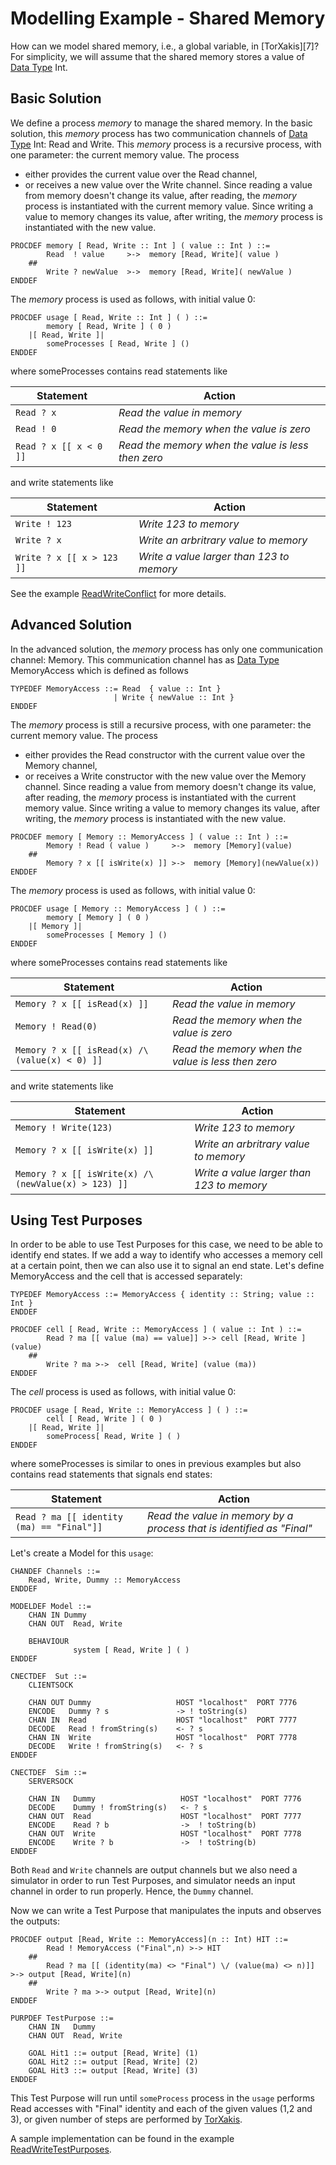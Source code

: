 # Modelling Example - Shared Memory

How can we model shared memory, i.e., a global variable, in [TorXakis][7]?
For simplicity, we will assume that the shared memory stores a value of [Data Type][1] Int.

## Basic Solution

We define a process _memory_ to manage the shared memory.
In the basic solution, this _memory_ process has two communication channels of [Data Type][1] Int: Read and Write.
This _memory_ process is a recursive process, with one parameter: the current memory value.
The process
 - either provides the current value over the Read channel,
 - or receives a new value over the Write channel.
Since reading a value from memory doesn't change its value, after reading, the _memory_ process is instantiated with the current memory value.
Since writing a value to memory changes its value, after writing, the _memory_ process is instantiated with the new value.
```
PROCDEF memory [ Read, Write :: Int ] ( value :: Int ) ::=
        Read  ! value     >->  memory [Read, Write]( value )
    ##
        Write ? newValue  >->  memory [Read, Write]( newValue )
ENDDEF
```
The _memory_ process is used as follows, with initial value 0:  
```
PROCDEF usage [ Read, Write :: Int ] ( ) ::=
        memory [ Read, Write ] ( 0 )
    |[ Read, Write ]|
        someProcesses [ Read, Write ] ()
ENDDEF
```

where someProcesses contains read statements like

| Statement | Action |
|-|-|
| `Read ? x` | _Read the value in memory_ |
| `Read ! 0` | _Read the memory when the value is zero_ |
| `Read ? x [[ x < 0 ]]` | _Read the memory when the value is less then zero_ |

and write statements like

| Statement | Action |
|-|-|
| `Write ! 123` | _Write 123 to memory_ |
| `Write ? x` | _Write an arbritrary value to memory_ |
| `Write ? x [[ x > 123 ]]` | _Write a value larger than 123 to memory_ |

See the example [ReadWriteConflict](https://github.com/TorXakis/TorXakis/tree/develop/examps/ReadWriteConflict) for more details.

## Advanced Solution

In the advanced solution, the _memory_ process has only one communication channel: Memory.
This communication channel has as [Data Type][1] MemoryAccess which is defined as follows
```
TYPEDEF MemoryAccess ::= Read  { value :: Int }
                       | Write { newValue :: Int }
ENDDEF
```
The _memory_ process is still a recursive process, with one parameter: the current memory value.
The process
 - either provides the Read constructor with the current value over the Memory channel,
 - or receives a Write constructor with the new value over the Memory channel.
Since reading a value from memory doesn't change its value, after reading, the _memory_ process is instantiated with the current memory value.
Since writing a value to memory changes its value, after writing, the _memory_ process is instantiated with the new value.
```
PROCDEF memory [ Memory :: MemoryAccess ] ( value :: Int ) ::=
        Memory ! Read ( value )     >->  memory [Memory](value)
    ##
        Memory ? x [[ isWrite(x) ]] >->  memory [Memory](newValue(x))
ENDDEF
```
The _memory_ process is used as follows, with initial value 0:
```
PROCDEF usage [ Memory :: MemoryAccess ] ( ) ::=
        memory [ Memory ] ( 0 )
    |[ Memory ]|
        someProcesses [ Memory ] ()
ENDDEF
```
where someProcesses contains read statements like

| Statement | Action |
|-|-|
| `Memory ? x [[ isRead(x) ]]` | _Read the value in memory_ |
| `Memory ! Read(0)` | _Read the memory when the value is zero_ |
| `Memory ? x [[ isRead(x) /\ (value(x) < 0) ]]` | _Read the memory when the value is less then zero_ |

and write statements like

| Statement | Action |
|-|-|
| `Memory ! Write(123)` | _Write 123 to memory_ |
| `Memory ? x [[ isWrite(x) ]]` | _Write an arbritrary value to memory_ |
| `Memory ? x [[ isWrite(x) /\ (newValue(x) > 123) ]]` | _Write a value larger than 123 to memory_ |

## Using Test Purposes

In order to be able to use Test Purposes for this case, we need to be able to identify end states.
If we add a way to identify who accesses a memory cell at a certain point, then we can also use it to signal an end state.
Let's define  MemoryAccess and the cell that is accessed separately:
```
TYPEDEF MemoryAccess ::= MemoryAccess { identity :: String; value :: Int }
ENDDEF

PROCDEF cell [ Read, Write :: MemoryAccess ] ( value :: Int ) ::=
        Read ? ma [[ value (ma) == value]] >-> cell [Read, Write ] (value)
    ##
        Write ? ma >->  cell [Read, Write] (value (ma))
ENDDEF
```

The _cell_ process is used as follows, with initial value 0:  
```
PROCDEF usage [ Read, Write :: MemoryAccess ] ( ) ::=
        cell [ Read, Write ] ( 0 )
    |[ Read, Write ]|
        someProcess[ Read, Write ] ( )
ENDDEF
```
where someProcesses is similar to ones in previous examples but also contains read statements that signals end states:

| Statement | Action |
|-|-|
| `Read ? ma [[ identity (ma) == "Final"]]` | _Read the value in memory by a process that is identified as "Final"_ |

Let's create a Model for this `usage`:
```
CHANDEF Channels ::=
    Read, Write, Dummy :: MemoryAccess
ENDDEF

MODELDEF Model ::=
    CHAN IN Dummy
    CHAN OUT  Read, Write
		
	BEHAVIOUR
              system [ Read, Write ] ( )
ENDDEF

CNECTDEF  Sut ::=
    CLIENTSOCK

    CHAN OUT Dummy                   HOST "localhost"  PORT 7776
    ENCODE   Dummy ? s               -> ! toString(s)
    CHAN IN  Read                    HOST "localhost"  PORT 7777
    DECODE   Read ! fromString(s)    <- ? s
    CHAN IN  Write                   HOST "localhost"  PORT 7778
    DECODE   Write ! fromString(s)   <- ? s
ENDDEF

CNECTDEF  Sim ::=
    SERVERSOCK

    CHAN IN   Dummy                   HOST "localhost"  PORT 7776
    DECODE    Dummy ! fromString(s)   <- ? s
    CHAN OUT  Read                    HOST "localhost"  PORT 7777
    ENCODE    Read ? b                ->  ! toString(b)
    CHAN OUT  Write                   HOST "localhost"  PORT 7778
    ENCODE    Write ? b               ->  ! toString(b)
ENDDEF
```
Both `Read` and `Write` channels are output channels but we also need a simulator in order to run Test Purposes, and simulator needs an input channel
in order to run properly. Hence, the `Dummy` channel.

Now we can write a Test Purpose that manipulates the inputs and observes the outputs:

```
PROCDEF output [Read, Write :: MemoryAccess](n :: Int) HIT ::=
        Read ! MemoryAccess ("Final",n) >-> HIT
    ##
        Read ? ma [[ (identity(ma) <> "Final") \/ (value(ma) <> n)]] >-> output [Read, Write](n)
    ##
        Write ? ma >-> output [Read, Write](n)
ENDDEF

PURPDEF TestPurpose ::= 
    CHAN IN   Dummy
    CHAN OUT  Read, Write

    GOAL Hit1 ::= output [Read, Write] (1)
    GOAL Hit2 ::= output [Read, Write] (2)
    GOAL Hit3 ::= output [Read, Write] (3)
ENDDEF
```
This Test Purpose will run until `someProcess` process in the `usage` performs Read accesses with "Final" identity and each of the given values (1,2 and 3), or given number of steps are performed by [TorXakis][2].

A sample implementation can be found in the example [ReadWriteTestPurposes](ReadWriteTestPurposes.txs).

[1]: https://github.com/TorXakis/TorXakis/wiki/Data_Type
[2]: https://github.com/TorXakis/TorXakis/wiki/TorXakis
